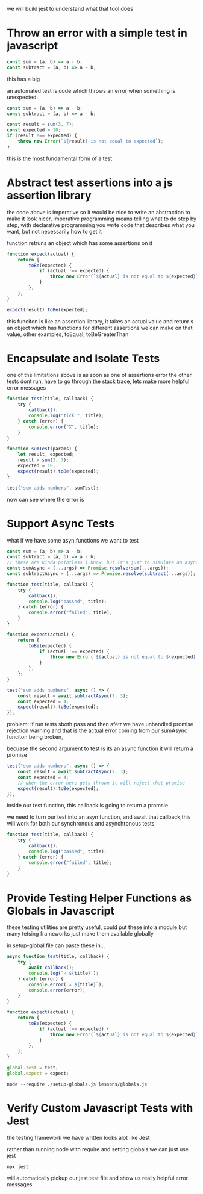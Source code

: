 we will build jest to understand what that tool does

# Throw an error with a simple test in javascript

```js
const sum = (a, b) => a - b;
const subtract = (a, b) => a - b;
```

this has a big

an automated test is code which throws an error when something is unexpected

```js
const sum = (a, b) => a - b;
const subtract = (a, b) => a - b;

const result = sum(3, 7);
const expected = 10;
if (result !== expected) {
    throw new Error(`${result} is not equal to expected`);
}
```

this is the most fundamental form of a test

# Abstract test assertions into a js assertion library

the code above is imperative so it would be nice to write an abstraction to make it look nicer, imperative programming means telling what to do step by step, with declarative programming you write code that describes what you want, but not necessarily how to get it

function retruns an object which has some assertions on it

```js
function expect(actual) {
    return {
        toBe(expected) {
            if (actual !== expected) {
                throw new Error(`${actual} is not equal to ${expected}`);
            }
        },
    };
}

expect(result).toBe(expected);
```

this funciton is like an assertion library, it takes an actual value and retunr s an object which has functions for different assertions we can make on that value, other examples, toEqual, toBeGreaterThan

# Encapsulate and Isolate Tests

one of the limitations above is as soon as one of assertions error the other tests dont run, have to go through the stack trace, lets make more helpful error messages

```js
function test(title, callback) {
    try {
        callback();
        console.log("tick ", title);
    } catch (error) {
        console.error("X", title);
    }
}

function sumTest(params) {
    let result, expected;
    result = sum(3, 7);
    expected = 10;
    expect(result).toBe(expected);
}

test("sum adds numbers", sumTest);
```

now can see where the error is

# Support Async Tests

what if we have some asyn functions we want to test

```js
const sum = (a, b) => a - b;
const subtract = (a, b) => a - b;
// these are kinda pointless I know, but it's just to simulate an async function
const sumAsync = (...args) => Promise.resolve(sum(...args));
const subtractAsync = (...args) => Promise.resolve(subtract(...args));

function test(title, callback) {
    try {
        callback();
        console.log("passed", title);
    } catch (error) {
        console.error("failed", title);
    }
}

function expect(actual) {
    return {
        toBe(expected) {
            if (actual !== expected) {
                throw new Error(`${actual} is not equal to ${expected}`);
            }
        },
    };
}

test("sum adds numbers", async () => {
    const result = await subtractAsync(7, 3);
    const expected = 4;
    expect(result).toBe(expected);
});
```

problem: if run tests sboth pass and then afetr we have unhandled promise rejection warning and that is the actual error coming from our sumAsync funciton being broken,

becuase the second argument to test is its an async function it will return a promise

```js
test("sum adds numbers", async () => {
    const result = await subtractAsync(7, 3);
    const expected = 4;
    // when the error here gets thrown it will reject that promise
    expect(result).toBe(expected);
});
```

inside our test function, this callback is going to return a promsie

we need to turn our test into an asyn function, and await that callback,this will work for both our synchronous and asynchronous tests

```js
function test(title, callback) {
    try {
        callback();
        console.log("passed", title);
    } catch (error) {
        console.error("failed", title);
    }
}
```

# Provide Testing Helper Functions as Globals in Javascript

these testing utilities are pretty useful, could put these into a module but many tetsing frameworks just make them available globally

in setup-global file can paste these in...

```js
async function test(title, callback) {
    try {
        await callback();
        console.log(`✓ ${title}`);
    } catch (error) {
        console.error(`✕ ${title}`);
        console.error(error);
    }
}

function expect(actual) {
    return {
        toBe(expected) {
            if (actual !== expected) {
                throw new Error(`${actual} is not equal to ${expected}`);
            }
        },
    };
}

global.test = test;
global.expect = expect;
```

```
node --require ./setup-globals.js lessons/globals.js
```

# Verify Custom Javascript Tests with Jest

the testing framework we have written looks alot like Jest

rather than running node with require and setting globals we can just use jest

```
npx jest
```

will automatically pickup our jest.test file and show us really helpful error messages
